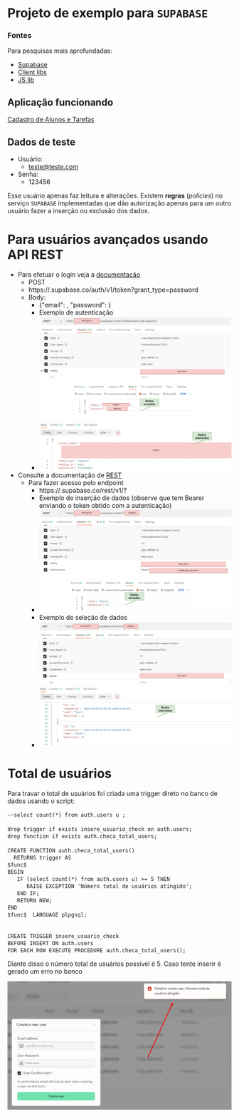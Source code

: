 # Projeto de exemplo para `SUPABASE`

### Fontes
Para pesquisas mais aprofundadas:

* [Supabase](https://supabase.com/)
* [Client libs](https://supabase.com/docs/guides/api/rest/client-libs)
* [JS lib](https://supabase.com/docs/reference/javascript/start)

## Aplicação funcionando

[Cadastro de Alunos e Tarefas](https://rfdouro.github.io/demofrontsupabase/)

## Dados de teste

* Usuário:
  * teste@teste.com
* Senha:
  * 123456

Esse usuário apenas faz leitura e alterações. Existem **regras** (*policies*) no serviço `SUPABASE` implementadas que dão autorização apenas para um outro usuário fazer a inserção ou exclusão dos dados.


# Para usuários avançados usando API REST

* Para efetuar o login veja a [documentação](https://supabase.com/docs/reference/self-hosting-auth/refreshes-a-users-refresh-token)
  * POST
  * https://<PROJETO>.supabase.co/auth/v1/token?grant_type=password
  * Body:
    * {"email": <email>, "password": <password>}
    * Exemplo de autenticação
    * ![efetuando login](postman_login.png)
* Consulte a documentação de [REST](https://supabase.com/docs/guides/api)
  * Para fazer acesso pelo endpoint 
    * https://<PROJETO>.supabase.co/rest/v1/<TABELA>?
    * Exemplo de inserção de dados (observe que tem Bearer enviando o token obtido com a autenticação)
    * ![inserindo dados](inserindo_dados.png)
    * Exemplo de seleção de dados
    * ![recuperando dados](recuperando_dados.png)


# Total de usuários

Para travar o total de usuários foi criada uma trigger direto no banco de dados usando o script:

````
--select count(*) from auth.users u ;

drop trigger if exists insere_usuario_check on auth.users;
drop function if exists auth.checa_total_users;

CREATE FUNCTION auth.checa_total_users()
  RETURNS trigger AS
$func$
BEGIN
   IF (select count(*) from auth.users u) >= 5 THEN
      RAISE EXCEPTION 'Número total de usuários atingido';
   END IF;
   RETURN NEW;
END
$func$  LANGUAGE plpgsql;


CREATE TRIGGER insere_usuario_check
BEFORE INSERT ON auth.users 
FOR EACH ROW EXECUTE PROCEDURE auth.checa_total_users();
````

Diante disso o número total de usuários possível é 5. Caso tente inserir é gerado um erro no banco

![Erro ao inserir usuário](erro_insere_usuario.png)
